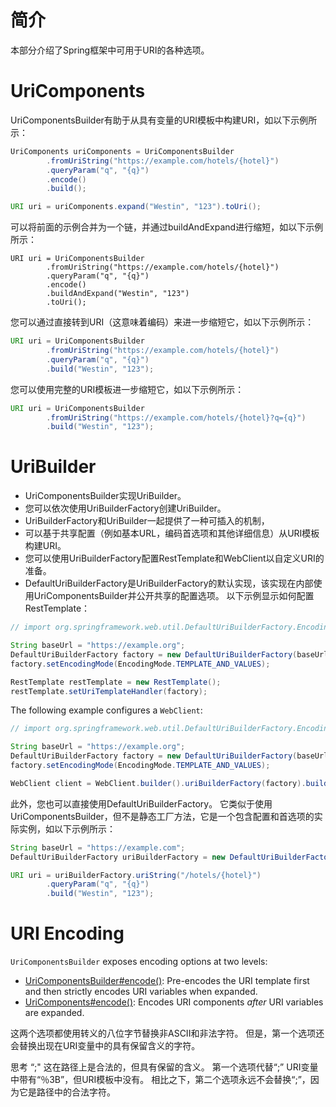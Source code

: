 # 简介

本部分介绍了Spring框架中可用于URI的各种选项。



# UriComponents

UriComponentsBuilder有助于从具有变量的URI模板中构建URI，如以下示例所示：

```java
UriComponents uriComponents = UriComponentsBuilder
        .fromUriString("https://example.com/hotels/{hotel}")  
        .queryParam("q", "{q}")  
        .encode() 
        .build(); 

URI uri = uriComponents.expand("Westin", "123").toUri();  
```

可以将前面的示例合并为一个链，并通过buildAndExpand进行缩短，如以下示例所示：

```
URI uri = UriComponentsBuilder
        .fromUriString("https://example.com/hotels/{hotel}")
        .queryParam("q", "{q}")
        .encode()
        .buildAndExpand("Westin", "123")
        .toUri();
```

您可以通过直接转到URI（这意味着编码）来进一步缩短它，如以下示例所示：

```java
URI uri = UriComponentsBuilder
        .fromUriString("https://example.com/hotels/{hotel}")
        .queryParam("q", "{q}")
        .build("Westin", "123");
```

您可以使用完整的URI模板进一步缩短它，如以下示例所示：

```java
URI uri = UriComponentsBuilder
        .fromUriString("https://example.com/hotels/{hotel}?q={q}")
        .build("Westin", "123");
```

# UriBuilder

* UriComponentsBuilder实现UriBuilder。
* 您可以依次使用UriBuilderFactory创建UriBuilder。 
* UriBuilderFactory和UriBuilder一起提供了一种可插入的机制，
* 可以基于共享配置（例如基本URL，编码首选项和其他详细信息）从URI模板构建URI。
* 您可以使用UriBuilderFactory配置RestTemplate和WebClient以自定义URI的准备。 
* DefaultUriBuilderFactory是UriBuilderFactory的默认实现，该实现在内部使用UriComponentsBuilder并公开共享的配置选项。
    以下示例显示如何配置RestTemplate：

```java
// import org.springframework.web.util.DefaultUriBuilderFactory.EncodingMode;

String baseUrl = "https://example.org";
DefaultUriBuilderFactory factory = new DefaultUriBuilderFactory(baseUrl);
factory.setEncodingMode(EncodingMode.TEMPLATE_AND_VALUES);

RestTemplate restTemplate = new RestTemplate();
restTemplate.setUriTemplateHandler(factory);
```

The following example configures a `WebClient`:

```java
// import org.springframework.web.util.DefaultUriBuilderFactory.EncodingMode;

String baseUrl = "https://example.org";
DefaultUriBuilderFactory factory = new DefaultUriBuilderFactory(baseUrl);
factory.setEncodingMode(EncodingMode.TEMPLATE_AND_VALUES);

WebClient client = WebClient.builder().uriBuilderFactory(factory).build();
```

此外，您也可以直接使用DefaultUriBuilderFactory。
它类似于使用UriComponentsBuilder，但不是静态工厂方法，它是一个包含配置和首选项的实际实例，如以下示例所示：



```java
String baseUrl = "https://example.com";
DefaultUriBuilderFactory uriBuilderFactory = new DefaultUriBuilderFactory(baseUrl);

URI uri = uriBuilderFactory.uriString("/hotels/{hotel}")
        .queryParam("q", "{q}")
        .build("Westin", "123");
```

# URI Encoding

`UriComponentsBuilder` exposes encoding options at two levels:

- [UriComponentsBuilder#encode()](https://docs.spring.io/spring-framework/docs/5.3.3/javadoc-api/org/springframework/web/util/UriComponentsBuilder.html#encode--): Pre-encodes the URI template first and then strictly encodes URI variables when expanded.
- [UriComponents#encode()](https://docs.spring.io/spring-framework/docs/5.3.3/javadoc-api/org/springframework/web/util/UriComponents.html#encode--): Encodes URI components *after* URI variables are expanded.

这两个选项都使用转义的八位字节替换非ASCII和非法字符。
但是，第一个选项还会替换出现在URI变量中的具有保留含义的字符。

思考 “;" 这在路径上是合法的，但具有保留的含义。
第一个选项代替“;”  URI变量中带有“％3B”，但URI模板中没有。 相比之下，第二个选项永远不会替换“;”，因为它是路径中的合法字符。



